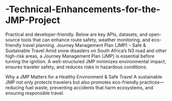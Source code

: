 # -Technical-Enhancements-for-the-JMP-Project
Practical and developer-friendly. Below are key APIs, datasets, and open-source tools that can enhance route safety, weather monitoring, and eco-friendly travel planning.
Journey Management Plan (JMP) – Safe & Sustainable Travel
Amid snow disasters on South Africa’s N3 road and other high-risk areas, a Journey Management Plan (JMP) is essential before turning the ignition. A well-structured JMP minimizes environmental impact, ensures traveler safety, and reduces risks in hazardous conditions.

Why a JMP Matters for a Healthy Environment & Safe Travel
A sustainable JMP not only protects travelers but also promotes eco-friendly practices—reducing fuel waste, preventing accidents that harm ecosystems, and ensuring responsible travel.
